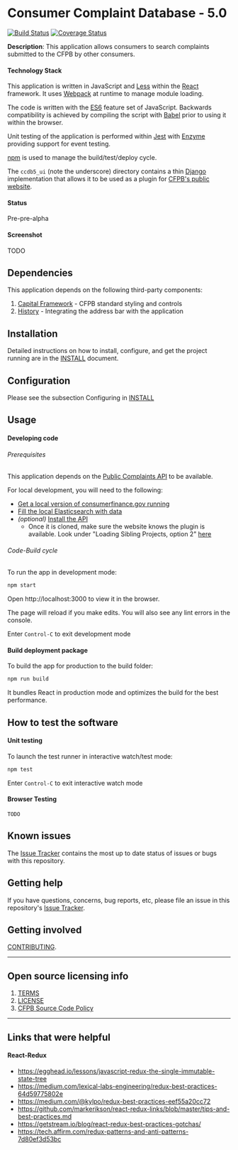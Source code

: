 # Consumer Complaint Database - 5.0

[![Build Status](https://travis-ci.org/cfpb/ccdb5-ui.svg?branch=master)](https://travis-ci.org/cfpb/ccdb5-ui)
[![Coverage Status](https://coveralls.io/repos/github/cfpb/ccdb5-ui/badge.svg?branch=master)](https://coveralls.io/github/cfpb/ccdb5-ui?branch=master)

**Description**:
This application allows consumers to search complaints submitted to the CFPB by other consumers. 

#### Technology Stack
This application is written in JavaScript and [Less](http://lesscss.org) within
the [React](https://facebook.github.io/react/) framework.  It uses
[Webpack](http://webpack.github.io/docs/) at runtime to manage module loading.

The code is written with the [ES6](http://es6-features.org/) feature set
of JavaScript. Backwards compatibility is achieved by compiling the script with
[Babel](https://babeljs.io/) prior to using it within the browser.

Unit testing of the application is performed within
[Jest](https://facebook.github.io/jest/) with
[Enzyme](http://airbnb.io/enzyme/index.html) providing support for event testing.

[npm](https://www.npmjs.com/) is used to manage the build/test/deploy cycle.

The `ccdb5_ui` (note the underscore) directory contains a thin [Django](https://www.djangoproject.com/) 
implementation that allows it to be used as a plugin for
[CFPB's public website](https://github.com/cfpb/cfgov-refresh).

#### Status
Pre-pre-alpha

#### Screenshot
TODO

## Dependencies

This application depends on the following third-party components:

1. [Capital Framework](https://cfpb.github.io/capital-framework/) - CFPB standard styling and controls
1. [History](https://github.com/reacttraining/history) - Integrating the address bar with the application

## Installation

Detailed instructions on how to install, configure, and get the project running
are in the [INSTALL](INSTALL.md) document.

## Configuration

Please see the subsection Configuring in [INSTALL](INSTALL.md#configuring)

## Usage

#### Developing code

###### Prerequisites
This application depends on the [Public Complaints API](https://github.com/cfpb/ccdb5-api)
to be available.

For local development, you will need to the following:
* [Get a local version of consumerfinance.gov running](https://github.com/cfpb/cfgov-refresh#quickstart)
* [Fill the local Elasticsearch with data](https://github.com/cfpb/ccdb-data-pipeline)
* _(optional)_ [Install the API](https://github.com/cfpb/ccdb5-api)
  * Once it is cloned, make sure the website knows the plugin is available. Look under "Loading Sibling Projects, option 2" [here](https://cfpb.github.io/cfgov-refresh/development-tips/)

###### Code-Build cycle

To run the app in development mode:

```bash
npm start
```

Open http://localhost:3000 to view it in the browser.

The page will reload if you make edits.
You will also see any lint errors in the console.

Enter `Control-C` to exit development mode

#### Build deployment package
To build the app for production to the build folder:

```bash
npm run build
```

It bundles React in production mode and optimizes the build for the
best performance.

## How to test the software

#### Unit testing
To launch the test runner in interactive watch/test mode:

```bash
npm test
```

Enter `Control-C` to exit interactive watch mode

#### Browser Testing

`TODO`

## Known issues

The [Issue Tracker](https://github.com/cfpb/ccdb5-ui/issues) contains the most
up to date status of issues or bugs with this repository.

## Getting help

If you have questions, concerns, bug reports, etc, please file an issue in this
repository's [Issue Tracker](https://github.com/cfpb/ccdb5-ui/issues).

## Getting involved

[CONTRIBUTING](CONTRIBUTING.md).

----

## Open source licensing info
1. [TERMS](TERMS.md)
2. [LICENSE](LICENSE)
3. [CFPB Source Code Policy](https://github.com/cfpb/source-code-policy/)


----

## Links that were helpful

#### React-Redux
* https://egghead.io/lessons/javascript-redux-the-single-immutable-state-tree
* https://medium.com/lexical-labs-engineering/redux-best-practices-64d59775802e
* https://medium.com/@kylpo/redux-best-practices-eef55a20cc72
* https://github.com/markerikson/react-redux-links/blob/master/tips-and-best-practices.md
* https://getstream.io/blog/react-redux-best-practices-gotchas/
* https://tech.affirm.com/redux-patterns-and-anti-patterns-7d80ef3d53bc

